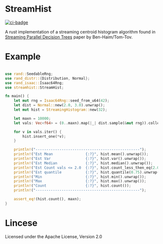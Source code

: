 # StreamHist
[![ci-badge](https://github.com/jettify/streamhist/workflows/CI/badge.svg)](https://github.com/jettify/streamhist/actions?query=workflow%3ACI)

A rust implementation of a streaming centroid histogram algorithm found in
[Streaming Parallel Decision Trees](http://jmlr.org/papers/volume11/ben-haim10a/ben-haim10a.pdf)
 paper by Ben-Haim/Tom-Tov.

 # Example

 ```rust

 use rand::SeedableRng;
 use rand_distr::{Distribution, Normal};
 use rand_isaac::Isaac64Rng;
 use streamhist::StreamHist;

 fn main() {
     let mut rng = Isaac64Rng::seed_from_u64(42);
     let dist = Normal::new(2.0, 3.0).unwrap();
     let mut hist = StreamingHistogram::new(32);

     let maxn = 10000;
     let vals: Vec<f64> = (0..maxn).map(|_| dist.sample(&mut rng)).collect();

     for v in vals.iter() {
         hist.insert_one(*v);
     }

     println!("------------------------------------------------");
     println!("Est Mean               {:?}", hist.mean().unwrap());
     println!("Est Var                {:?}", hist.var().unwrap());
     println!("Est Median             {:?}", hist.median().unwrap());
     println!("Est Count vals <= 2.0  {:?}", hist.count_less_then_eq(2.0));
     println!("Est quantile           {:?}", hist.quantile(0.75).unwrap());
     println!("Min                    {:?}", hist.min().unwrap());
     println!("Max                    {:?}", hist.max().unwrap());
     println!("Count                  {:?}", hist.count());
     println!("------------------------------------------------");

     assert_eq!(hist.count(), maxn);
 }
```

 # Lincese
  Licensed under the Apache License, Version 2.0
